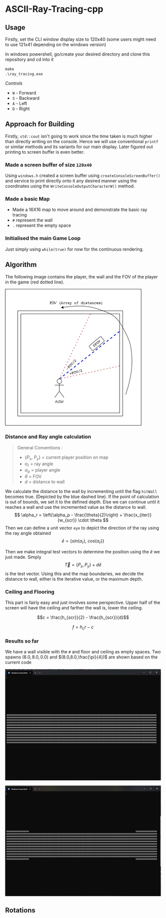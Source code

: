 # ASCII-Ray-Tracing-cpp

## Usage
Firstly, set the CLI window display size to 120x40 (some users might need to use 121x41 depending on the windows version)

In windows powershell, go/create your desired directory and clone this repository and cd into it
```
make
.\ray_tracing.exe
```
*Controls*
* `W` - Forward
* `S` - Backward
* `A` - Left 
* `D` - Right

## Approach for Building

Firstly, `std::cout` isn't going to work since the time taken is much higher than directly writing on the console. Hence we will use conventional `printf` or similar methods and its variants for our main display. Later figured out printing to screen buffer is even better.

### Made a screen buffer of size `120x40`
Using `windows.h` created a screen buffer using `createConsoleScreenBuffer()` and service to print directly onto it any desired manner using the coordinates using the `WriteConsoleOutputCharacterW()` method.

### Made a basic Map
* Made a 16X16 map to move around and demonstrate the basic ray tracing
* `#` represent the wall
* `.` represent the empty space
<!-- * `P` represent the player position -->

### Initialised the main Game Loop
Just simply using `while(true)` for now for the continuous rendering.

## Algorithm
The following image contains the player, the wall and the FOV of the player in the game (red dotted line).

![Depiction of the algorithm](docs/potters_algo.png)

### Distance and Ray angle calculation

> General Conventions :
> * $\{P_x,\ P_y\}$ = current player position on map
> * $\alpha_r$ = ray angle
> * $\alpha_{p}$ = player angle
> * $\theta$ = FOV
> * $d$ = distance to wall

We calculate the distance to the wall by incrementing until the flag `hitWall` becomes true. (Depicted by the blue dashed line).
If the point of calculation is out of bounds, we set it to the defined depth. Else we can continue until it reaches a wall and use the incremented value as the distance to wall.
$$
\alpha_r = \left(\alpha_p - \frac{\theta}{2}\right) + \frac{x_{iter}}{w_{scr}} \cdot \theta
$$
Then we can define a unit vector `eye` to depict the direction of the ray using the ray angle obtained 
$$\hat{e} = \{sin(\alpha_r),\ cos(\alpha_r)\}$$

Then we make integral test vectors to determine the position using the $\hat{e}$ we just made. Simply $$\vec{T} = \{P_x,P_y\} + d\hat{e}$$ is the test vector. Using this and the map boundaries, we decide the distance to wall, either is the iterative value, or the maximum depth.

### Ceiling and Flooring
This part is fairly easy and just involves some perspective. Upper half of the screen will have the ceiling and farther the wall is, lower the ceiling.

$$c = \frac{h_{scr}}{2} - \frac{h_{scr}}{d}$$

$$f = h_cr - c $$

### Results so far
We have a wall visible with the `#` and floor and ceiling as empty spaces. Two spawns $(8.0,8.0,0.0)$ and $(8.0,8.0,\frac{\pi}{4})$ are shown based on the current code

![spawn1](docs/9_4_0.png)

![spawn2](docs/9_4_pi4.png)


## Rotations

<!-- ## Shading - I

## Movement

## Shading - II

## Collision Detection -->

